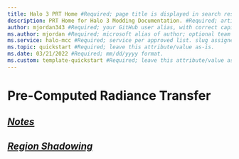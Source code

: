 ```yaml
---
title: Halo 3 PRT Home #Required; page title is displayed in search results. Include the brand.
description: PRT Home for Halo 3 Modding Documentation. #Required; article description that is displayed in search results. 
author: mjordan343 #Required; your GitHub user alias, with correct capitalization.
ms.author: mjordan #Required; microsoft alias of author; optional team alias.
ms.service: halo-mcc #Required; service per approved list. slug assigned by ACOM.
ms.topic: quickstart #Required; leave this attribute/value as-is.
ms.date: 03/21/2022 #Required; mm/dd/yyyy format.
ms.custom: template-quickstart #Required; leave this attribute/value as-is.
---
```


# Pre-Computed Radiance Transfer

## [*Notes*](Notes.md)

## [*Region Shadowing*](RegionShadowing.md)
